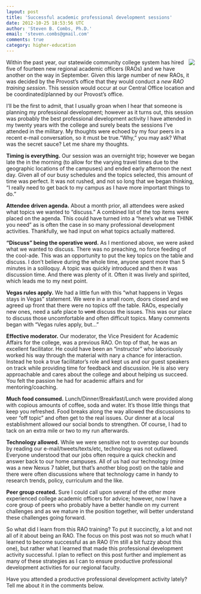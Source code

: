 ```yaml
---
layout: post
title: 'Successful academic professional development sessions'
date: 2012-10-25 18:53:56 UTC
author: 'Steven B. Combs, Ph.D.'
email: 'steven.combs@gmail.com'
comments: true
category: higher-education
---
```


<img style="margin-left: 10px; margin-bottom: 10px;" src="http://1.bp.blogspot.com/-ijvM6gdoAEQ/UBLcgazaLFI/AAAAAAAA_TQ/LDWANWYI-Xk/s200/Professional+Development+Graphic.001.png" align="right" />Within the past year, our statewide community college system has hired five of fourteen new regional academic officers (RAOs) and we have another on the way in September. Given this large number of new RAOs, it was decided by the Provost’s office that they would conduct a _new RAO training session_. This session would occur at our Central Office location and be coordinated/planned by our Provost’s office.

I’ll be the first to admit, that I usually groan when I hear that someone is planning my professional development; however as it turns out, this session was probably the best professional development activity I have attended in my twenty years with the college and surely beats the sessions I’ve attended in the military. My thoughts were echoed by my four peers in a recent e-mail conversation, so it must be true.“Why,” you may ask? What was the secret sauce? Let me share my thoughts.

**Timing is everything.** Our session was an overnight trip; however we began late the in the morning (to allow for the varying travel times due to the geographic locations of the campuses) and ended early afternoon the next day. Given all of our busy schedules and the topics selected, this amount of time was perfect. It was not rushed, and not so long that we began thinking, “I really need to get back to my campus as I have more important things to do.”

**Attendee driven agenda.** About a month prior, all attendees were asked what topics we wanted to “discuss.” A combined list of the top items were placed on the agenda. This could have turned into a “here’s what we THINK you need” as is often the case in so many professional development activities. Thankfully, we had input on what topics actually mattered.

**“Discuss” being the operative word.** As I mentioned above, we were asked what we wanted to discuss. There was no preaching, no force feeding of the cool-ade. This was an opportunity to put the key topics on the table and discuss. I don’t believe during the whole time, anyone spent more than 5 minutes in a soliloquy. A topic was quickly introduced and then it was discussion time. And there was plenty of it. Often it was lively and spirited, which leads me to my next point.

**Vegas rules apply.** We had a little fun with this “what happens in Vegas stays in Vegas” statement. We were in a small room, doors closed and we agreed up front that there were no topics off the table. RAOs, especially new ones, need a safe place to <strike>vent</strike> discuss the issues. This was our place to discuss those uncomfortable and often difficult topics. Many comments began with “Vegas rules apply, but…”

**Effective moderator.** Our moderator, the Vice President for Academic Affairs for the college, was a previous RAO. On top of that, he was an excellent facilitator. He could have been an “instructor” who laboriously worked his way through the material with nary a chance for interaction. Instead he took a true&nbsp;facilitator’s&nbsp;role and kept us and our guest speakers on track while providing time for feedback and discussion. He is also very approachable and cares about the college and about helping us succeed. You felt the passion he had for academic affairs and for mentoring/coaching.

**Much food consumed.** Lunch/Dinner/Breakfast/Lunch were provided along with copious amounts of coffee, soda and water. It’s those little things that keep you refreshed. Food breaks along the way allowed the discussions to veer “off topic” and often get to the real issues. Our dinner at a local establishment allowed our social bonds to strengthen. Of course, I had to tack on an extra mile or two to my run afterwards.

**Technology allowed.** While we were sensitive not to overstep our bounds by reading our e-mail/tweets/texts/etc, technology was not outlawed. Everyone understood that our jobs often require a quick checkin and answer back to our home campuses. All of us had our technology (mine was a new Nexus 7 tablet, but that’s another blog post) on the table and there were often discussions where that technology came in handy to research trends, policy, curriculum and the like.

**Peer group created.** Sure I could call upon several of the other more experienced college academic officers for advice; however, now I have a core group of peers who probably have a better handle on my current challenges and as we mature in the position together, will better understand these challenges going forward.

So what did I learn from this RAO training? To put it succinctly, a lot and not all of it about being an RAO. The focus on this post was not so much what I learned to become successful as an RAO (I’m still a bit fuzzy about this one), but rather what I learned that made this professional development activity successful. I plan to reflect on this post further and implement as many of these strategies as I can to ensure productive professional development activities for our regional faculty.

Have you attended a productive professional development activity lately? Tell me about it in the comments below.
